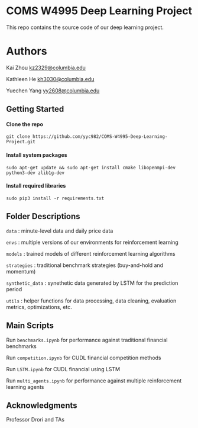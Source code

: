 # COMS W4995 Deep Learning Project

This repo contains the source code of our deep learning project. 

# Authors
Kai Zhou <kz2329@columbia.edu>

Kathleen He <kh3030@columbia.edu>

Yuechen Yang <yy2608@columbia.edu>


## Getting Started

#### Clone the repo
```
git clone https://github.com/yyc982/COMS-W4995-Deep-Learning-Project.git
```

#### Install system packages
```
sudo apt-get update && sudo apt-get install cmake libopenmpi-dev python3-dev zlib1g-dev
```

#### Install required libraries

```
sudo pip3 install -r requirements.txt
```
## Folder Descriptions
`data` : minute-level data and daily price data

`envs` : multiple versions of our environments for reinforcement learning 

`models` : trained models of different reinforcement learning algorithms

`strategies` : traditional benchmark strategies (buy-and-hold and momentum)

`synthetic_data` : synethetic data generated by LSTM for the prediction period

`utils` : helper functions for data processing, data cleaning, evaluation metrics, optimizations, etc.



## Main Scripts

Run `benchmarks.ipynb` for performance against traditional financial benchmarks

Run `competition.ipynb` for CUDL financial competition methods

Run `LSTM.ipynb` for CUDL financial using LSTM

Run `multi_agents.ipynb` for performance against multiple reinforcement learning agents


## Acknowledgments

Professor Drori and TAs

